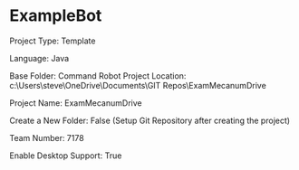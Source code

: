 # ExampleBot

Project Type: Template

Language: Java

Base Folder: Command Robot
Project Location: c:\Users\steve\OneDrive\Documents\GIT Repos\ExamMecanumDrive

Project Name: ExamMecanumDrive

Create a New Folder: False (Setup Git Repository after creating the project)

Team Number: 7178

Enable Desktop Support: True